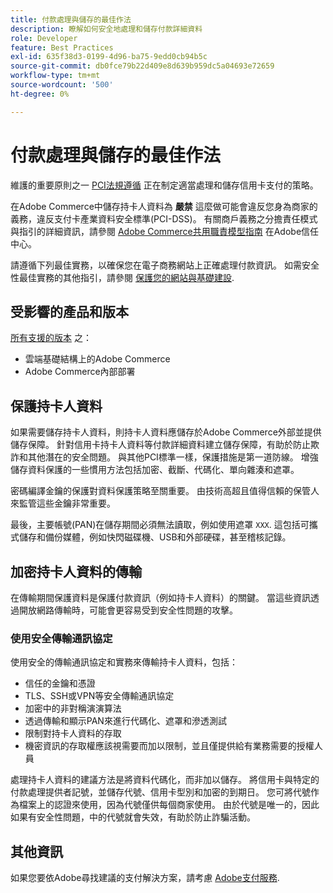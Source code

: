 ```yaml
---
title: 付款處理與儲存的最佳作法
description: 瞭解如何安全地處理和儲存付款詳細資料
role: Developer
feature: Best Practices
exl-id: 635f38d3-0199-4d96-ba75-9edd0cb94b5c
source-git-commit: db0fce79b22d409e8d639b959dc5a04693e72659
workflow-type: tm+mt
source-wordcount: '500'
ht-degree: 0%

---
```


# 付款處理與儲存的最佳作法

維護的重要原則之一 [PCI法規遵循](https://experienceleague.adobe.com/docs/commerce-admin/start/compliance/payments/compliance-pci.html) 正在制定適當處理和儲存信用卡支付的策略。

在Adobe Commerce中儲存持卡人資料為 **嚴禁** 這麼做可能會違反您身為商家的義務，違反支付卡產業資料安全標準(PCI-DSS)。 有關商戶義務之分擔責任模式與指引的詳細資訊，請參閱 [Adobe Commerce共用職責模型指南](https://www.adobe.com/content/dam/cc/en/trust-center/ungated/whitepapers/experience-cloud/adobe-commerce-shared-responsibilities-guide.pdf) 在Adobe信任中心。

請遵循下列最佳實務，以確保您在電子商務網站上正確處理付款資訊。 如需安全性最佳實務的其他指引，請參閱 [保護您的網站與基礎建設](../launch/security-best-practices.md).

## 受影響的產品和版本

[所有支援的版本](../../../release/versions.md) 之：

* 雲端基礎結構上的Adobe Commerce
* Adobe Commerce內部部署

## 保護持卡人資料

如果需要儲存持卡人資料，則持卡人資料應儲存於Adobe Commerce外部並提供儲存保障。 針對信用卡持卡人資料等付款詳細資料建立儲存保障，有助於防止欺詐和其他潛在的安全問題。 與其他PCI標準一樣，保護措施是第一道防線。 增強儲存資料保護的一些慣用方法包括加密、截斷、代碼化、單向雜湊和遮罩。

密碼編譯金鑰的保護對資料保護策略至關重要。 由技術高超且值得信賴的保管人來監管這些金鑰非常重要。

最後，主要帳號(PAN)在儲存期間必須無法讀取，例如使用遮罩 `XXX`. 這包括可攜式儲存和備份媒體，例如快閃磁碟機、USB和外部硬碟，甚至稽核記錄。

## 加密持卡人資料的傳輸

在傳輸期間保護資料是保護付款資訊（例如持卡人資料）的關鍵。 當這些資訊透過開放網路傳輸時，可能會更容易受到安全性問題的攻擊。

### 使用安全傳輸通訊協定

使用安全的傳輸通訊協定和實務來傳輸持卡人資料，包括：

* 信任的金鑰和憑證
* TLS、SSH或VPN等安全傳輸通訊協定
* 加密中的非對稱演演算法
* 透過傳輸和顯示PAN來進行代碼化、遮罩和滲透測試
* 限制對持卡人資料的存取
* 機密資訊的存取權應該視需要而加以限制，並且僅提供給有業務需要的授權人員

處理持卡人資料的建議方法是將資料代碼化，而非加以儲存。 將信用卡與特定的付款處理提供者記號，並儲存代號、信用卡型別和加密的到期日。 您可將代號作為檔案上的認證來使用，因為代號僅供每個商家使用。 由於代號是唯一的，因此如果有安全性問題，中的代號就會失效，有助於防止詐騙活動。

## 其他資訊

如果您要依Adobe尋找建議的支付解決方案，請考慮 [Adobe支付服務](https://experienceleague.adobe.com/docs/commerce-merchant-services/payment-services/overview.html).
